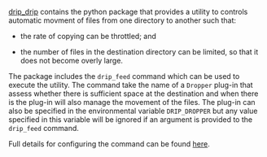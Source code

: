 [drip_drip](https://gitlab.com/nest.lbl.gov/drip_drip) contains the python package that provides a utility to controls automatic movment of files from one directory to another such that:

* the rate of copying can be throttled; and

* the number of files in the destination directory can be limited, so that it does not become overly large.

The package includes the `drip_feed` command which can be used to execute the utility. The command take the name of a `Dropper` plug-in that assess whether there is sufficient space at the destination and when there is the plug-in will also manage the movement of the files. The plug-in can also be specified in the environmental variable `DRIP_DROPPER` but any value specified in this variable will be ignored if an argument is provided to the `drip_feed` command.

Full details for configuring the command can be found [here](web/docs/configuration.md).
